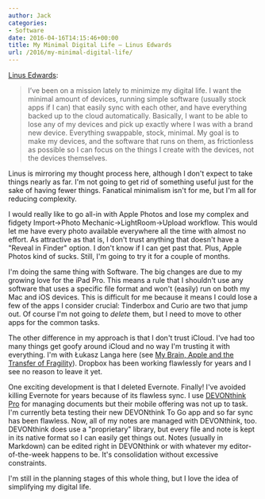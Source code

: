 ```yaml
---
author: Jack
categories:
- Software
date: 2016-04-16T14:15:46+00:00
title: My Minimal Digital Life – Linus Edwards
url: /2016/my-minimal-digital-life/
---
```


[Linus Edwards][1]:

> I’ve been on a mission lately to minimize my digital life. I want the minimal amount of devices, running simple software (usually stock apps if I can) that easily sync with each other, and have everything backed up to the cloud automatically. Basically, I want to be able to lose any of my devices and pick up exactly where I was with a brand new device. Everything swappable, stock, minimal. My goal is to make my devices, and the software that runs on them, as frictionless as possible so I can focus on the things I create with the devices, not the devices themselves.

Linus is mirroring my thought process here, although I don't expect to take things nearly as far. I'm not going to get rid of something useful just for the sake of having fewer things. Fanatical minimalism isn't for me, but I'm all for reducing complexity.

I would really like to go all-in with Apple Photos and lose my complex and fidgety Import->Photo Mechanic->LightRoom->Upload workflow. This would let me have every photo available everywhere all the time with almost no effort. As attractive as that is, I don't trust anything that doesn't have a "Reveal in Finder" option. I don't know if I can get past that. Plus, Apple Photos kind of sucks. Still, I'm going to try it for a couple of months.

I'm doing the same thing with Software. The big changes are due to my growing love for the iPad Pro. This means a rule that I shouldn't use any software that uses a specific file format and won't (easily) run on both my Mac and iOS devices. This is difficult for me because it means I could lose a few of the apps I consider crucial: Tinderbox and Curio are two that jump out. Of course I'm not going to _delete_ them, but I need to move to other apps for the common tasks.

The other difference in my approach is that I don't trust iCloud. I've had too many things get goofy around iCloud and no way I'm trusting it with everything. I'm with Łukasz Langa here (see [My Brain, Apple and the Transfer of Fragility][2]). Dropbox has been working flawlessly for years and I see no reason to leave it yet.

One exciting development is that I deleted Evernote. Finally! I've avoided killing Evernote for years because of its flawless sync. I use [DEVONthink Pro][3] for managing documents but their mobile offering was not up to task. I'm currently beta testing their new DEVONthink To Go app and so far sync has been flawless. Now, all of my notes are managed with DEVONthink, too. DEVONthink does use a "proprietary" library, but every file and note is kept in its native format so I can easily get things out. Notes (usually in Markdown) can be edited right in DEVONthink or with whatever my editor-of-the-week happens to be. It's consolidation without excessive constraints.

I'm still in the planning stages of this whole thing, but I love the idea of simplifying my digital life.

 [1]: http://freshcutwritings.tumblr.com/post/142857031451/my-minimal-digital-life
 [2]: http://lukasz.langa.pl/10/my-brain-apple-and-transfer-of-fragility/
 [3]: http://www.devontechnologies.com/products/devonthink/devonthink-pro-office.html